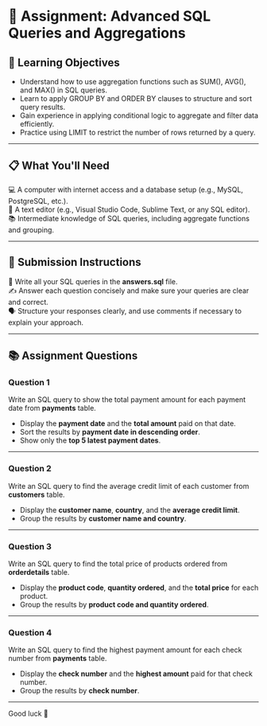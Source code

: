  # 📝 Assignment: Advanced SQL Queries and Aggregations

## 🎯 Learning Objectives  
- Understand how to use aggregation functions such as SUM(), AVG(), and MAX() in SQL queries.  
- Learn to apply GROUP BY and ORDER BY clauses to structure and sort query results.  
- Gain experience in applying conditional logic to aggregate and filter data efficiently.  
- Practice using LIMIT to restrict the number of rows returned by a query.

---

## 📋 What You'll Need  
💻 A computer with internet access and a database setup (e.g., MySQL, PostgreSQL, etc.).  
📝 A text editor (e.g., Visual Studio Code, Sublime Text, or any SQL editor).  
📚 Intermediate knowledge of SQL queries, including aggregate functions and grouping.

---

## 📝 Submission Instructions  
📂 Write all your SQL queries in the **answers.sql** file.  
✍️ Answer each question concisely and make sure your queries are clear and correct.  
🗣️ Structure your responses clearly, and use comments if necessary to explain your approach.

---

## 📚 Assignment Questions    

### **Question 1**  
Write an SQL query to show the total payment amount for each payment date from **payments** table.  
- Display the **payment date** and the **total amount** paid on that date.  
- Sort the results by **payment date in descending order**.  
- Show only the **top 5 latest payment dates**.  

---

### **Question 2**  
Write an SQL query to find the average credit limit of each customer from **customers** table.  
- Display the **customer name**, **country**, and the **average credit limit**.  
- Group the results by **customer name and country**.  

---

### **Question 3**  
Write an SQL query to find the total price of products ordered from **orderdetails** table.  
- Display the **product code**, **quantity ordered**, and the **total price** for each product.  
- Group the results by **product code and quantity ordered**.  

---

### **Question 4** 

Write an SQL query to find the highest payment amount for each check number from **payments** table.  
- Display the **check number** and the **highest amount** paid for that check number.  
- Group the results by **check number**.  

---

Good luck 🚀
